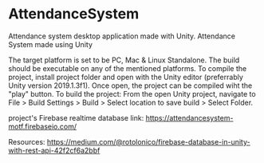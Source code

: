 # AttendanceSystem
Attendance system desktop application made with Unity.
Attendance System made using Unity

The target platform is set to be PC, Mac & Linux Standalone. The build should be executable on any of the mentioned platforms. To compile the project, install project folder and open with the Unity editor (preferrably Unity version 2019.1.3f1). Once open, the project can be compiled wiht the "play" button. To build the project: From the open Unity project, navigate to File > Build Settings > Build > Select location to save build > Select Folder.

project's Firebase realtime database link: https://attendancesystem-motf.firebaseio.com/

Resources: https://medium.com/@rotolonico/firebase-database-in-unity-with-rest-api-42f2cf6a2bbf

